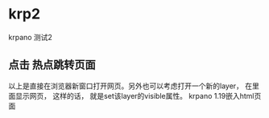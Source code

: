 # krp2
krpano 测试2
## 点击 热点跳转页面 
<hotspot name="my_logo" url="mylogo.png" onclick="openurl('http://www.fa.com/', _blank);" />
以上是直接在浏览器新窗口打开网页。另外也可以考虑打开一个新的layer， 在里面显示网页， 这样的话， 就是set该layer的visible属性。
krpano 1.19嵌入html页面
